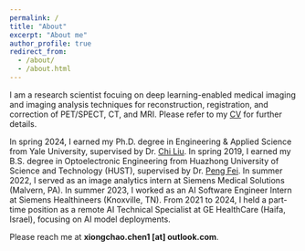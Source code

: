 ```yaml
---
permalink: /
title: "About"
excerpt: "About me"
author_profile: true
redirect_from: 
  - /about/
  - /about.html
---
```


I am a research scientist focuing on deep learning-enabled medical imaging and imaging analysis techniques for reconstruction, registration, and correction of PET/SPECT, CT, and MRI. Please refer to my [CV](https://xiongchaochen.github.io/cv/) for further details. 

In spring 2024, I earned my Ph.D. degree in Engineering & Applied Science from Yale University, supervised by Dr. [Chi Liu](https://medicine.yale.edu/profile/chi_liu/). In spring 2019, I earned my B.S. degree in Optoelectronic Engineering from Huazhong University of Science and Technology (HUST), supervised by Dr. [Peng Fei](http://faculty.hust.edu.cn/feipeng/zh_CN/index.htm). In summer 2022, I served as an image analytics intern at Siemens Medical Solutions (Malvern, PA). In summer 2023, I worked as an AI Software Engineer Intern at Siemens Healthineers (Knoxville, TN). From 2021 to 2024, I held a part-time position as a remote AI Technical Specialist at GE HealthCare (Haifa, Israel), focusing on AI model deployments.

Please reach me at **xiongchao.chen1 [at] outlook.com**.



